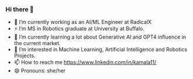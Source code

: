 ### Hi there 👋

- 🔭 I’m currently working as an AI/ML Engineer at RadicalX
- ⚡ I’m MS in Robotics graduate at University at Buffalo.
- 🌱 I’m currently learning a lot about Generative AI and GPT4 influence in the current market.
- 👀 I’m interested in Machine Learning, Artificial Intelligence and Robotics Projects.
- 📫 How to reach me https://www.linkedin.com/in/kamala11/
- 😄 Pronouns: she/her

